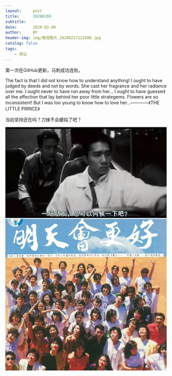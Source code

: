 ```yaml
---
layout:     post
title:      20200209
subtitle:   
date:       2020-02-09
author:     BY
header-img: img/微信图片_20200217222508.jpg
catalog: false
tags:
    - 周记
---
```



第一次在GitHub更新，马刺成功连败。

The fact is that I did not know how to understand anything! I ought to have judged by deeds and not by words. She cast her fragrance and her radiance over me. I ought never to have run away from her... I ought to have guessed all the affection that lay behind her poor little strategems. Flowers are so inconsistent! But I was too young to know how to love her...————《THE LITTLE PRINCE》

当初坚持还在吗？刀锋不会磨钝了吧？

![](/img/微信图片_20200217222508.jpg)
![](/img/微信图片_202002172225081.jpg)